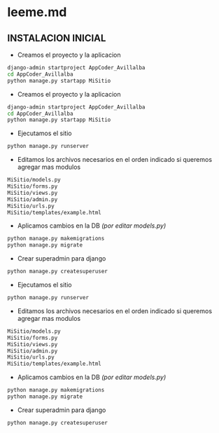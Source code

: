 # leeme.md

## INSTALACION INICIAL

- Creamos el proyecto y la aplicacion

```bash
django-admin startproject AppCoder_Avillalba
cd AppCoder_Avillalba
python manage.py startapp MiSitio
```

- Creamos el proyecto y la aplicacion

```bash
django-admin startproject AppCoder_Avillalba
cd AppCoder_Avillalba
python manage.py startapp MiSitio
```

- Ejecutamos el sitio

```bash
python manage.py runserver
```

- Editamos los archivos necesarios en el orden indicado si queremos agregar mas modulos

```bash
MiSitio/models.py
MiSitio/forms.py
MiSitio/views.py
MiSitio/admin.py
MiSitio/urls.py
MiSitio/templates/example.html
```

- Aplicamos cambios en la DB *(por editar models.py)*

```bash
python manage.py makemigrations
python manage.py migrate
```

- Crear superadmin para django

```bash
python manage.py createsuperuser
```

- Ejecutamos el sitio

```bash
python manage.py runserver
```

- Editamos los archivos necesarios en el orden indicado si queremos agregar mas modulos

```bash
MiSitio/models.py
MiSitio/forms.py
MiSitio/views.py
MiSitio/admin.py
MiSitio/urls.py
MiSitio/templates/example.html
```

- Aplicamos cambios en la DB *(por editar models.py)*

```bash
python manage.py makemigrations
python manage.py migrate
```

- Crear superadmin para django

```bash
python manage.py createsuperuser
```
